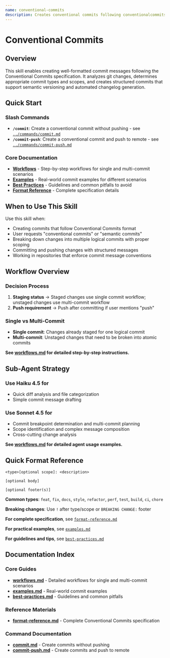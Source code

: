 ```yaml
---
name: conventional-commits
description: Creates conventional commits following conventionalcommits.org. Analyzes git changes and generates properly formatted commit messages with types (feat, fix, docs, etc.) and scopes. Supports single/multi-commit workflows and commit-and-push operations.
---
```


# Conventional Commits

## Overview

This skill enables creating well-formatted commit messages following the Conventional Commits specification. It analyzes git changes, determines appropriate commit types and scopes, and creates structured commits that support semantic versioning and automated changelog generation.

## Quick Start

### Slash Commands

- **`/commit`**: Create a conventional commit without pushing - see [`../commands/commit.md`](../commands/commit.md)
- **`/commit-push`**: Create a conventional commit and push to remote - see [`../commands/commit-push.md`](../commands/commit-push.md)

### Core Documentation

- **[Workflows](workflows.md)** - Step-by-step workflows for single and multi-commit scenarios
- **[Examples](examples.md)** - Real-world commit examples for different scenarios
- **[Best Practices](best-practices.md)** - Guidelines and common pitfalls to avoid
- **[Format Reference](format-reference.md)** - Complete specification details

## When to Use This Skill

Use this skill when:

- Creating commits that follow Conventional Commits format
- User requests "conventional commits" or "semantic commits"
- Breaking down changes into multiple logical commits with proper scoping
- Committing and pushing changes with structured messages
- Working in repositories that enforce commit message conventions

## Workflow Overview

### Decision Process

1. **Staging status** → Staged changes use single commit workflow; unstaged changes use multi-commit workflow
2. **Push requirement** → Push after committing if user mentions "push"

### Single vs Multi-Commit

- **Single commit**: Changes already staged for one logical commit
- **Multi-commit**: Unstaged changes that need to be broken into atomic commits

**See [workflows.md](workflows.md) for detailed step-by-step instructions.**

## Sub-Agent Strategy

### Use Haiku 4.5 for

- Quick diff analysis and file categorization
- Simple commit message drafting

### Use Sonnet 4.5 for

- Commit breakpoint determination and multi-commit planning
- Scope identification and complex message composition
- Cross-cutting change analysis

**See [workflows.md](workflows.md) for detailed agent usage examples.**

## Quick Format Reference

```
<type>[optional scope]: <description>

[optional body]

[optional footer(s)]
```

**Common types**: `feat`, `fix`, `docs`, `style`, `refactor`, `perf`, `test`, `build`, `ci`, `chore`

**Breaking changes**: Use `!` after type/scope or `BREAKING CHANGE:` footer

**For complete specification**, see [`format-reference.md`](format-reference.md)

**For practical examples**, see [`examples.md`](examples.md)

**For guidelines and tips**, see [`best-practices.md`](best-practices.md)

## Documentation Index

### Core Guides

- **[workflows.md](workflows.md)** - Detailed workflows for single and multi-commit scenarios
- **[examples.md](examples.md)** - Real-world commit examples
- **[best-practices.md](best-practices.md)** - Guidelines and common pitfalls

### Reference Materials

- **[format-reference.md](format-reference.md)** - Complete Conventional Commits specification

### Command Documentation

- **[commit.md](../commands/commit.md)** - Create commits without pushing
- **[commit-push.md](../commands/commit-push.md)** - Create commits and push to remote
